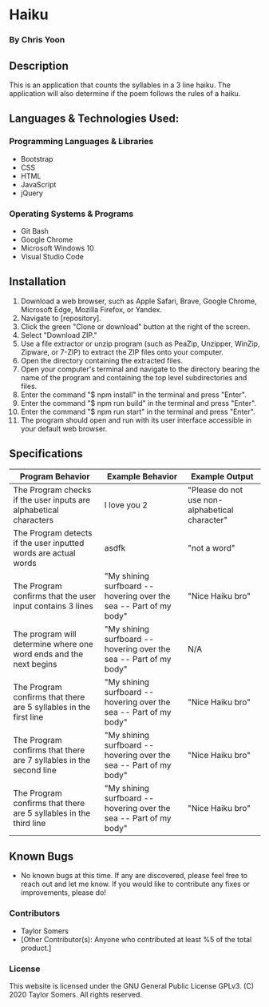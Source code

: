 # Haiku

  ### By Chris Yoon

## Description
  This is an application that counts the syllables in a 3 line haiku. The application will also determine if the poem follows the rules of a haiku.

## Languages & Technologies Used:

  ### Programming Languages & Libraries
  * Bootstrap
  * CSS
  * HTML
  * JavaScript
  * jQuery
 
  ### Operating Systems & Programs
  * Git Bash
  * Google Chrome
  * Microsoft Windows 10
  * Visual Studio Code

## Installation

  1.  Download a web browser, such as Apple Safari, Brave, Google Chrome, Microsoft Edge, Mozilla Firefox, or Yandex.
  2.  Navigate to [repository].
  3.  Click the green "Clone or download" button at the right of the screen.
  4.  Select "Download ZIP."
  5.  Use a file extractor or unzip program (such as PeaZip, Unzipper, WinZip, Zipware, or 7-ZIP) to extract the ZIP files onto your computer.
  6.  Open the directory containing the extracted files.
  7.  Open your computer's terminal and navigate to the directory bearing the name of the program and containing the top level subdirectories and files.
  8.  Enter the command "$ npm install" in the terminal and press "Enter".
  9.  Enter the command "$ npm run build" in the terminal and press "Enter".
  10. Enter the command "$ npm run start" in the terminal and press "Enter".
  11. The program should open and run with its user interface accessible in your default web browser.

## Specifications

  | Program Behavior | Example Behavior | Example Output |
  | ----------- | ----------- | ----------- |
  |The Program checks if the user inputs are alphabetical characters| I love you 2 | "Please do not use non-alphabetical character" |
  |The Program detects if the user inputted words are actual words | asdfk | "not a word" | 
  |The Program confirms that the user input contains 3 lines| "My shining surfboard -- hovering over the sea -- Part of my body" | "Nice Haiku bro" |
  | The program will determine where one word ends and the next begins | "My shining surfboard -- hovering over the sea -- Part of my body" | N/A |
  |The Program confirms that there are 5 syllables in the first line | "My shining surfboard -- hovering over the sea -- Part of my body" | "Nice Haiku bro" |
  |The Program confirms that there are 7 syllables in the second line | "My shining surfboard -- hovering over the sea -- Part of my body" | "Nice Haiku bro" |
  |The Program confirms that there are 5 syllables in the third line | "My shining surfboard -- hovering over the sea -- Part of my body" | "Nice Haiku bro" |


## Known Bugs

  * No known bugs at this time. If any are discovered, please feel free to reach out and let me know. If you would like to contribute any fixes or improvements, please do!

### Contributors

  * Taylor Somers
  * [Other Contributor(s): Anyone who contributed at least %5 of the total product.]

### License

This website is licensed under the GNU General Public License GPLv3. (C) 2020 Taylor Somers. All rights reserved.

